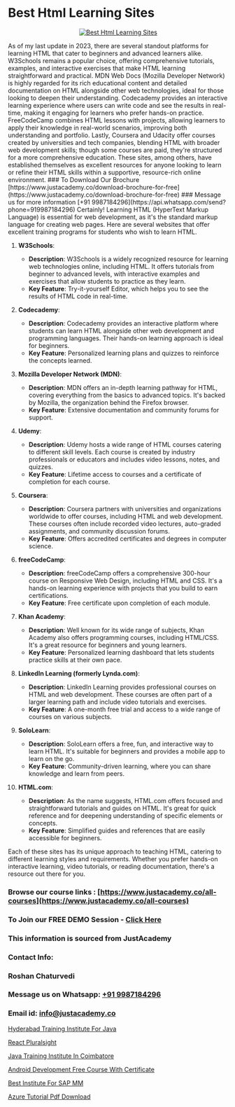 # Best Html Learning Sites

<p align="center">
  <a href="https://justacademy.co/course-detail/html-training">
    <img src="https://justacademy.co/storage2/course_image/1676636567_course_image.webp" alt="Best Html Learning Sites">
  </a>
</p>
As of my last update in 2023, there are several standout platforms for learning HTML that cater to beginners and advanced learners alike. W3Schools remains a popular choice, offering comprehensive tutorials, examples, and interactive exercises that make HTML learning straightforward and practical. MDN Web Docs (Mozilla Developer Network) is highly regarded for its rich educational content and detailed documentation on HTML alongside other web technologies, ideal for those looking to deepen their understanding. Codecademy provides an interactive learning experience where users can write code and see the results in real-time, making it engaging for learners who prefer hands-on practice. FreeCodeCamp combines HTML lessons with projects, allowing learners to apply their knowledge in real-world scenarios, improving both understanding and portfolio. Lastly, Coursera and Udacity offer courses created by universities and tech companies, blending HTML with broader web development skills; though some courses are paid, they're structured for a more comprehensive education. These sites, among others, have established themselves as excellent resources for anyone looking to learn or refine their HTML skills within a supportive, resource-rich online environment.
### To Download Our Brochure [https://www.justacademy.co/download-brochure-for-free](https://www.justacademy.co/download-brochure-for-free)
### Message us for more information [+91 9987184296](https://api.whatsapp.com/send?phone=919987184296)
Certainly! Learning HTML (HyperText Markup Language) is essential for web development, as it's the standard markup language for creating web pages. Here are several websites that offer excellent training programs for students who wish to learn HTML.

1) **W3Schools**:
   - **Description**: W3Schools is a widely recognized resource for learning web technologies online, including HTML. It offers tutorials from beginner to advanced levels, with interactive examples and exercises that allow students to practice as they learn.
   - **Key Feature**: Try-it-yourself Editor, which helps you to see the results of HTML code in real-time.

2) **Codecademy**:
   - **Description**: Codecademy provides an interactive platform where students can learn HTML alongside other web development and programming languages. Their hands-on learning approach is ideal for beginners.
   - **Key Feature**: Personalized learning plans and quizzes to reinforce the concepts learned.

3) **Mozilla Developer Network (MDN)**:
   - **Description**: MDN offers an in-depth learning pathway for HTML, covering everything from the basics to advanced topics. It's backed by Mozilla, the organization behind the Firefox browser.
   - **Key Feature**: Extensive documentation and community forums for support.

4) **Udemy**:
   - **Description**: Udemy hosts a wide range of HTML courses catering to different skill levels. Each course is created by industry professionals or educators and includes video lessons, notes, and quizzes.
   - **Key Feature**: Lifetime access to courses and a certificate of completion for each course.

5) **Coursera**:
   - **Description**: Coursera partners with universities and organizations worldwide to offer courses, including HTML and web development. These courses often include recorded video lectures, auto-graded assignments, and community discussion forums.
   - **Key Feature**: Offers accredited certificates and degrees in computer science.

6) **freeCodeCamp**:
   - **Description**: freeCodeCamp offers a comprehensive 300-hour course on Responsive Web Design, including HTML and CSS. It's a hands-on learning experience with projects that you build to earn certifications.
   - **Key Feature**: Free certificate upon completion of each module.

7) **Khan Academy**:
   - **Description**: Well known for its wide range of subjects, Khan Academy also offers programming courses, including HTML/CSS. It's a great resource for beginners and young learners.
   - **Key Feature**: Personalized learning dashboard that lets students practice skills at their own pace.

8) **LinkedIn Learning (formerly Lynda.com)**:
   - **Description**: LinkedIn Learning provides professional courses on HTML and web development. These courses are often part of a larger learning path and include video tutorials and exercises.
   - **Key Feature**: A one-month free trial and access to a wide range of courses on various subjects.

9) **SoloLearn**:
   - **Description**: SoloLearn offers a free, fun, and interactive way to learn HTML. It's suitable for beginners and provides a mobile app to learn on the go.
   - **Key Feature**: Community-driven learning, where you can share knowledge and learn from peers.

10) **HTML.com**:
    - **Description**: As the name suggests, HTML.com offers focused and straightforward tutorials and guides on HTML. It's great for quick reference and for deepening understanding of specific elements or concepts.
    - **Key Feature**: Simplified guides and references that are easily accessible for beginners. 

Each of these sites has its unique approach to teaching HTML, catering to different learning styles and requirements. Whether you prefer hands-on interactive learning, video tutorials, or reading documentation, there's a resource out there for you.

### Browse our course links : [https://www.justacademy.co/all-courses](https://www.justacademy.co/all-courses) 
### To Join our FREE DEMO Session - [Click Here](https://www.justacademy.co/register-for-course-demo)


### This information is sourced from JustAcademy
### Contact Info:
### Roshan Chaturvedi
### Message us on Whatsapp: [+91 9987184296](https://api.whatsapp.com/send?phone=919987184296)
### Email id: [info@justacademy.co](mailto:info@justacademy.co)
                
[Hyderabad Training Institute For Java](https://www.linkedin.com/pulse/hyderabad-training-institute-java-justacademy-hyderabad-bfese?trackingId=mZ31zoJPeEhoPovtJGWZjw%3D%3D&lipi=urn%3Ali%3Apage%3Ad_flagship3_company_admin%3BvVOqf8C4SxiY2jOCpJpYGg%3D%3D)

[React Pluralsight](0)

[Java Training Institute In Coimbatore](https://medium.com/@ranemanish460/java-training-institute-in-coimbatore-25a9ea8245ba)

[Android Development Free Course With Certificate](https://medium.com/@mistersumit961/android-development-free-course-with-certificate-4aa04bbb2896)

[Best Institute For SAP MM](https://justacademyin.github.io/Articles/Best-Institute-For-SAP-MM)

[Azure Tutorial Pdf Download](https://justacademyin.github.io/justacademy/azure-tutorial-pdf-download)

